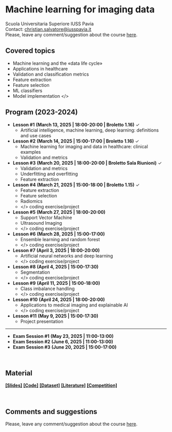 # Machine learning for imaging data
Scuola Universitaria Superiore IUSS Pavia
<br>
Contact: christian.salvatore@iusspavia.it
<br>
Please, leave any comment/suggestion about the course [here](TBD).

## Covered topics
* Machine learning and the «data life cycle»
* Applications in healthcare
* Validation and classification metrics
* Feature extraction
* Feature selection
* ML classifiers
* Model implementation </>

## Program (2023-2024)
* __Lesson #1__ __(March 13, 2025 \| 18:00-20:00 \| Broletto 1.16)__ ✓ <br>
  * Artificial intelligence, machine learning, deep learning: definitions and use cases
* __Lesson #2__ __(March 14, 2025 \| 15:00-17:00 \| Broletto 1.16)__ ✓ <br>
  * Machine learning for imaging and data in healthcare: clinical examples
  * Validation and metrics
* __Lesson #3__ __(March 20, 2025 \| 18:00-20:00 \| Broletto Sala Riunioni)__ ✓ <br>
  * Validation and metrics
  * Underfitting and overfitting
  * Feature extraction
* __Lesson #4__ __(March 21, 2025 \| 15:00-18:00 \| Broletto 1.15)__ ✓ <br>
  * Feature extraction
  * Feature selection
  * Radiomics
  * </> coding exercise/project
* __Lesson #5__ __(March 27, 2025 \| 18:00-20:00)__ <br>
  * Support Vector Machine
  * Ultrasound Imaging
  * </> coding exercise/project
* __Lesson #6__ __(March 28, 2025 \| 15:00-17:00)__ <br>
  * Ensemble learning and random forest
  * </> coding exercise/project
* __Lesson #7__ __(April 3, 2025 \| 18:00-20:00)__ <br>
  * Artificial neural networks and deep learning
  * </> coding exercise/project
* __Lesson #8__ __(April 4, 2025 \| 15:00-17:30)__ <br>
  * Segmentation
  * </> coding exercise/project
* __Lesson #9__ __(April 11, 2025 \| 15:00-18:00)__ <br>
  * Class imbalance handling
  * </> coding exercise/project
* __Lesson #10__ __(April 24, 2025 \| 18:00-20:00)__ <br>
  * Applications to medical imaging and explainable AI
  * </> coding exercise/project
* __Lesson #11__ __(May 9, 2025 \| 15:00-17:30)__ <br>
  * Project presentation
-------------------------------------------------------------
* __Exam Session #1__ __(May 23, 2025 \| 11:00-13:00)__ <br>
* __Exam Session #2__ __(June 6, 2025 \| 11:00-13:00)__ <br>
* __Exam Session #3__ __(June 20, 2025 \| 15:00-17:00)__ <br>

<br>

## Material
[__[Slides]__](https://drive.google.com/drive/folders/1ob62ajyNTE0NxdScuHP6t30gAK04IiEI?usp=sharing)
[__[Code]__](https://drive.google.com/drive/folders/1OTgBt5w-_QcOUOrtn8Mrc6VAKFySTKsh?usp=sharing)
[__[Dataset]__](https://drive.google.com/drive/folders/1NZ1fq44JUYuNLC_NVDz12VJIMU2qjnAj?usp=sharing)
[__[Literature]__](TBD)
[__[Competition]__](TBD)

<br>

## Comments and suggestions
Please, leave any comment/suggestion about the course [here](TBD).
